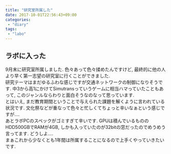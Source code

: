 ```yaml
---
title: "研究室所属した"
date: 2017-10-01T22:56:43+09:00
categories:
 - "diary"
tags:
 - "labo"
---
```


## ラボに入った
9月末に研究室所属しました. 色々あって色々揉めたんですけど, 最終的に他の人より早く第一志望の研究室に行くことができました.  
研究テーマはまだゆるふわな感じですが交通ネットワークの制御になりそうです. 中3から高1にかけてSimutransっていうゲームに相当ハマっていたこともあって, このジャンルならわりと面白そうなのなって思っています.  
とはいえ, まだ教育期間ということで与えられた課題を解くように言われている状況です. 文化祭などが重なって色々と忙しくてちょっと辛いなぁという感じですが….  
あとラボPCのスペックがゴミすぎて辛いです. GPUは積んでいるもののHDD500GBでRAMが4GB, しかも入っていたのが32bitの窓だったのでめうめう言ってます. どうしよ….  
まぁこれから少なくとも1年間は所属することになるので上手くやっていきたいです.

